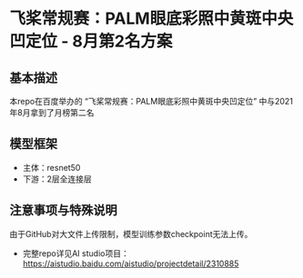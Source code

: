 # 飞桨常规赛：PALM眼底彩照中黄斑中央凹定位 - 8月第2名方案
## 基本描述
本repo在百度举办的 “飞桨常规赛：PALM眼底彩照中黄斑中央凹定位” 中与2021年8月拿到了月榜第二名
## 模型框架
- 主体：resnet50
- 下游：2层全连接层
## 注意事项与特殊说明
由于GitHub对大文件上传限制，模型训练参数checkpoint无法上传。
- 完整repo详见AI studio项目：https://aistudio.baidu.com/aistudio/projectdetail/2310885